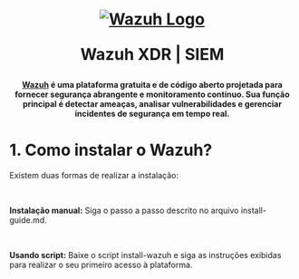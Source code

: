 <h1 align="center">

[![Wazuh Logo](https://github.com/user-attachments/assets/119abd64-9d52-4170-b976-6037f76f6097)](https://wazuh.com)

Wazuh XDR | SIEM

</h1>


<h4 align="center">
  
[Wazuh](https://wazuh.com) é uma plataforma gratuita e de código aberto projetada para fornecer segurança abrangente e monitoramento contínuo. Sua função principal é detectar ameaças, analisar vulnerabilidades e gerenciar incidentes de segurança em tempo real.

</h4>

# 1. Como instalar o Wazuh?

Existem duas formas de realizar a instalação:

</br>

**Instalação manual:** Siga o passo a passo descrito no arquivo install-guide.md.

</br>

**Usando script:** Baixe o script install-wazuh e siga as instruções exibidas para realizar o seu primeiro acesso à plataforma.
